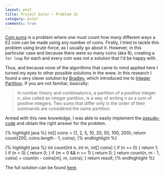 ```yaml
---
layout: post
title: Project Euler — Problem 31
category: euler
comments: true
---
```


[Coin sums](https://projecteuler.net/problem=31) is a problem where one must count how many different ways a £2 coin can be made using any number of coins. Firstly, I tried to tackle this problem using brute-force, as I usually go about it. However, in this particular case and because there were so many coins (aka 8), creating a `for loop` for each and every coin was not a solution that I'd be happy with.

Thus, and because none of the algorithms that came to mind applied here I turned my eyes to other possible solutions in the www. In this research I found a very clever solution by [Bradley](http://bradleymize.com/project-euler-problem-31-coin-sums/), which introduced me to [Integer Partition](http://en.wikipedia.org/wiki/Partition_(number_theory)). If you are not familiar, basically:

> In number theory and combinatorics, a partition of a positive integer n, also called an integer partition, is a way of writing n as a sum of positive integers. Two sums that differ only in the order of their summands are considered the same partition.

Armed with this new knowledge, I was able to easily implement the [pseudo-code](http://www.algorithmist.com/index.php/Coin_Change) and obtain the right answer for the problem.

{% highlight java %}
int[] coins = {1, 2, 5, 10, 20, 50, 100, 200};
return count(200, coins.length - 1, coins);
{% endhighlight %}

{% highlight java %}
int count(int n, int m, int[] coins) {
    if (n == 0) {
        return 1;
    }
    if (n < 0) {
        return 0;
    }
    if (m < 0 && n >= 1) {
        return 0;
    }
    return count(n, m - 1, coins) + count(n - coins[m], m, coins);
}
return result;
{% endhighlight %}

The full solution can be found [here](https://github.com/luisramalho/euler/blob/master/Problem031.java).
